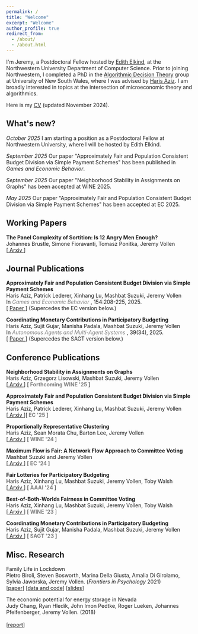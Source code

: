 ```yaml
---
permalink: /
title: "Welcome"
excerpt: "Welcome"
author_profile: true
redirect_from: 
  - /about/
  - /about.html
---
```


  I'm Jeremy, a Postdoctoral Fellow hosted by [Edith Elkind](https://sagemath.openbsd.amsterdam/edith/), at the Northwestern University Department of Computer Science. Prior to joining Northwestern, I completed a PhD in the [Algorithmic Decision Theory](https://www.cse.unsw.edu.au/~adt/) group at University of New South Wales, where I was advised by [Haris Aziz](https://sites.google.com/site/harisaziz/). I am broadly interested in topics at the intersection of microeconomic theory and algorithmics. <br/>

  Here is my [CV](https://j-vollen.github.io/files/CV_JeremyVollen.pdf) (updated November 2024).
  

## **What's new?** 
  *October 2025* I am starting a position as a Postdoctoral Fellow at Northwestern University, where I will be hosted by Edith Elkind.

  *September 2025* Our paper "Approximately Fair and Population Consistent Budget Division via Simple Payment Schemes" has been published in *Games and Economic Behavior*.

  *September 2025* Our paper "Neighborhood Stability in Assignments on Graphs" has been accepted at WINE 2025.

  *May 2025* Our paper "Approximately Fair and Population Consistent Budget Division via Simple Payment Schemes" has been accepted at EC 2025.


##  **Working Papers**

  **The Panel Complexity of Sortition: Is 12 Angry Men Enough?** <br/>
  Johannes Brustle, Simone Fioravanti, Tomasz Ponitka, Jeremy Vollen <br/>
  \[[ Arxiv ](https://www.arxiv.org/abs/2504.20508) \] <br/>


##  **Journal Publications**
  **Approximately Fair and Population Consistent Budget Division via Simple Payment Schemes** <br/>
  Haris Aziz, Patrick Lederer, Xinhang Lu, Mashbat Suzuki, Jeremy Vollen <br/>
  In *<font color='gray'> Games and Economic Behavior </font>*, 154:208-225, 2025. <br/>
  \[ [ Paper ](https://www.sciencedirect.com/science/article/pii/S0899825625001307?via%3Dihub) \]  (Supercedes the EC version below.) <br/>

  **Coordinating Monetary Contributions in Participatory Budgeting** <br/>
  Haris Aziz, Sujit Gujar, Manisha Padala, Mashbat Suzuki, Jeremy Vollen <br/>
  In *<font color='gray'> Autonomous Agents and Multi-Agent Systems </font>*, 39(34), 2025. <br/>
  \[ [ Paper ](https://link.springer.com/article/10.1007/s10458-025-09715-7) \] (Supercedes the SAGT version below.) <br/>

##  **Conference Publications**
  **Neighborhood Stability in Assignments on Graphs** <br/>
  Haris Aziz, Grzegorz Lisowski, Mashbat Suzuki, Jeremy Vollen <br/>
  \[[ Arxiv ](https://arxiv.org/abs/2407.05240) \] \[**<font color='gray'> Forthcoming WINE '25 </font>** \] <br/>

  **Approximately Fair and Population Consistent Budget Division via Simple Payment Schemes** <br/>
  Haris Aziz, Patrick Lederer, Xinhang Lu, Mashbat Suzuki, Jeremy Vollen <br/>
  \[[ Arxiv ](https://arxiv.org/abs/2412.02435) \]\[**<font color='gray'> EC '25 </font>** \] <br/>

  **Proportionally Representative Clustering** <br/>
  Haris Aziz, Sean Morata Chu, Barton Lee, Jeremy Vollen <br/>
  \[[ Arxiv ](https://arxiv.org/abs/2304.13917)\] \[**<font color='gray'> WINE '24 </font>** \] <br/>

 **Maximum Flow is Fair: A Network Flow Approach to Committee Voting** <br/>
  Mashbat Suzuki and Jeremy Vollen <br/>
  \[[ Arxiv ](https://arxiv.org/abs/2406.14907) \] \[**<font color='gray'> EC '24 </font>** \] <br/>

 **Fair Lotteries for Participatory Budgeting** <br/>
  Haris Aziz, Xinhang Lu, Mashbat Suzuki, Jeremy Vollen, Toby Walsh <br/>
  \[[ Arxiv ](https://arxiv.org/abs/2404.05198) \] \[**<font color='gray'> AAAI '24 </font>** \] <br/>

 **Best-of-Both-Worlds Fairness in Committee Voting** <br/>
  Haris Aziz, Xinhang Lu, Mashbat Suzuki, Jeremy Vollen, Toby Walsh <br/>
  \[[ Arxiv ](https://arxiv.org/abs/2303.03642)\] \[**<font color='gray'> WINE '23 </font>** \] <br/>

 **Coordinating Monetary Contributions in Participatory Budgeting** <br/>
  Haris Aziz, Sujit Gujar, Manisha Padala, Mashbat Suzuki, Jeremy Vollen <br/>
  \[[ Arxiv ](https://arxiv.org/abs/2206.05966)\] \[**<font color='gray'> SAGT '23 </font>** \] <br/>


##  **Misc. Research**
 Family Life in Lockdown <br/>
  Pietro Biroli, Steven Bosworth, Marina Della Giusta, Amalia Di Girolamo, Sylvia Jaworska, Jeremy Vollen. (*Frontiers in Psychology* 2021) <br/>
  \[[paper](https://www.ncbi.nlm.nih.gov/pmc/articles/PMC8371690/)\] \[[data and code](https://osf.io/upq5g/)\] \[[slides](https://www.dropbox.com/s/7efep219nnxoh2u/LifeLockdown_IZA-Jacobs-pres.pdf?dl=0)\] <br/>

 The economic potential for energy storage in Nevada <br/>
  Judy Chang, Ryan Hledik, John Imon Pedtke, Roger Lueken, Johannes Pfeifenberger, Jeremy Vollen. (2018) <br/>  
  \[[report](https://www.brattle.com/wp-content/uploads/2021/05/14618_economic_potential_for_storage_in_nevada_-_final.pdf)\] <br/>